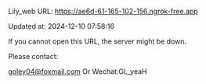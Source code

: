 Lily_web URL: https://ae6d-61-165-102-156.ngrok-free.app

Updated at: 2024-12-10 07:58:16

If you cannot open this URL, the server might be down.

Please contact: 

goley04@foxmail.com Or Wechat:GL_yeaH